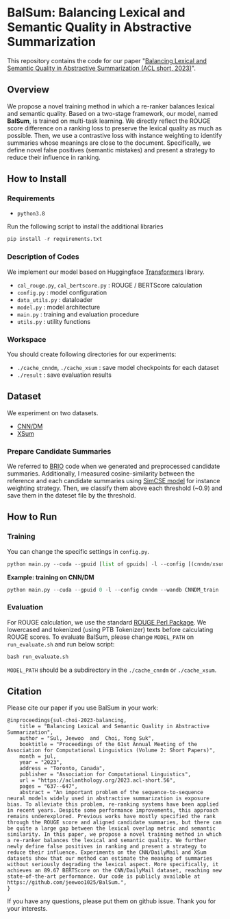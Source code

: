 # BalSum: Balancing Lexical and Semantic Quality in Abstractive Summarization
This repository contains the code for our paper "[Balancing Lexical and Semantic Quality in Abstractive Summarization (ACL short, 2023)](https://aclanthology.org/2023.acl-short.56/)". 

## Overview
We propose a novel training method in which a re-ranker balances lexical and semantic quality. Based on a two-stage framework, our model, named **BalSum**, is trained on multi-task learning. We directly reflect the ROUGE score difference on a ranking loss to preserve the lexical quality as much as possible. Then, we use a contrastive loss with instance weighting to identify summaries whose meanings are close to the document. Specifically, we define novel false positives (semantic mistakes) and present a strategy to reduce their influence in ranking.

## How to Install
### Requirements
* `python3.8`

Run the following script to install the additional libraries
```python
pip install -r requirements.txt
```

### Description of Codes
We implement our model based on Huggingface [Transformers](https://github.com/huggingface/transformers) library.
* `cal_rouge.py`, `cal_bertscore.py` : ROUGE / BERTScore calculation
* `config.py` : model configuration
* `data_utils.py` : dataloader
* `model.py` : model architecture 
* `main.py` : training and evaluation procedure
* `utils.py` : utility functions

### Workspace
You should create following directories for our experiments: 
* `./cache_cnndm`, `./cache_xsum` : save model checkpoints for each dataset
* `./result` : save evaluation results

## Dataset
We experiment on two datasets.
* [CNN/DM](https://github.com/abisee/cnn-dailymail)
* [XSum](https://github.com/EdinburghNLP/XSum)

### Prepare Candidate Summaries
We referred to [BRIO](https://github.com/yixinL7/BRIO) code when we generated and preprocessed candidate summaries. 
Additionally, I measured cosine-similarity between the reference and each candidate summaries using [SimCSE model](https://github.com/princeton-nlp/SimCSE) for instance weighting strategy. Then, we classify them above each threshold (~0.9) and save them in the dateset file by the threshold.

## How to Run
### Training
You can change the specific settings in `config.py`. 
```python
python main.py --cuda --gpuid [list of gpuids] -l --config [(cnndm/xsum)] --wandb [Project Name of Wandb]
```

<b>Example: training on CNN/DM</b>
```python
python main.py --cuda --gpuid 0 -l --config cnndm --wandb CNNDM_train
```

### Evaluation
For ROUGE calculation, we use the standard [ROUGE Perl Package](https://github.com/summanlp/evaluation/tree/master/ROUGE-RELEASE-1.5.5). We lowercased and tokenized (using PTB Tokenizer) texts before calculating ROUGE scores. 
To evaluate BalSum, please change `MODEL_PATH` on `run_evaluate.sh` and run below script:
```python
bash run_evaluate.sh
```
`MODEL_PATH` should be a subdirectory in the `./cache_cnndm` or `./cache_xsum`.

## Citation
Please cite our paper if you use BalSum in your work:
```
@inproceedings{sul-choi-2023-balancing,
    title = "Balancing Lexical and Semantic Quality in Abstractive Summarization",
    author = "Sul, Jeewoo  and  Choi, Yong Suk",
    booktitle = "Proceedings of the 61st Annual Meeting of the Association for Computational Linguistics (Volume 2: Short Papers)",
    month = jul,
    year = "2023",
    address = "Toronto, Canada",
    publisher = "Association for Computational Linguistics",
    url = "https://aclanthology.org/2023.acl-short.56",
    pages = "637--647",
    abstract = "An important problem of the sequence-to-sequence neural models widely used in abstractive summarization is exposure bias. To alleviate this problem, re-ranking systems have been applied in recent years. Despite some performance improvements, this approach remains underexplored. Previous works have mostly specified the rank through the ROUGE score and aligned candidate summaries, but there can be quite a large gap between the lexical overlap metric and semantic similarity. In this paper, we propose a novel training method in which a re-ranker balances the lexical and semantic quality. We further newly define false positives in ranking and present a strategy to reduce their influence. Experiments on the CNN/DailyMail and XSum datasets show that our method can estimate the meaning of summaries without seriously degrading the lexical aspect. More specifically, it achieves an 89.67 BERTScore on the CNN/DailyMail dataset, reaching new state-of-the-art performance. Our code is publicly available at https://github.com/jeewoo1025/BalSum.",
}
```

If you have any questions, please put them on github issue. Thank you for your interests.
